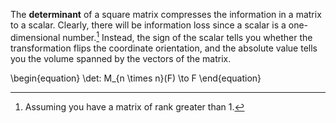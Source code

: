 The **determinant** of a square matrix compresses the information in a matrix to a scalar. Clearly, there will be information loss since a scalar is a one-dimensional number.[^technicality] Instead, the sign of the scalar tells you whether the transformation flips the coordinate orientation, and the absolute value tells you the volume spanned by the vectors of the matrix.

[^technicality]: Assuming you have a matrix of rank greater than 1.

\begin{equation}
\det: M_{n \times n}(F) \to F
\end{equation}